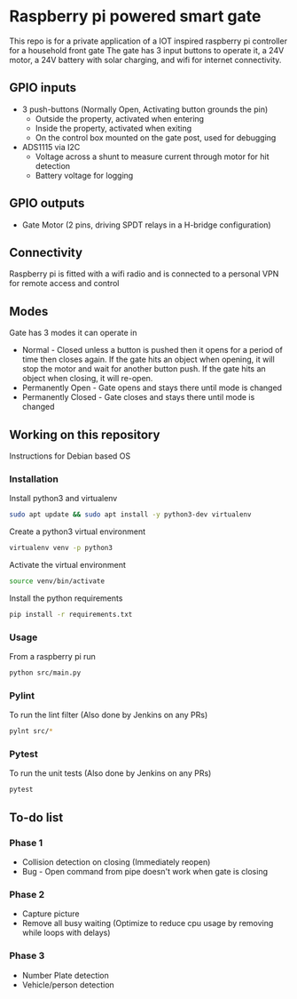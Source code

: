 # Raspberry pi powered smart gate
This repo is for a private application of a IOT inspired raspberry pi controller for a household front gate
The gate has 3 input buttons to operate it, a 24V motor, a 24V battery with solar charging, and wifi for internet connectivity.

## GPIO inputs
* 3 push-buttons (Normally Open, Activating button grounds the pin)
  * Outside the property, activated when entering
  * Inside the property, activated when exiting
  * On the control box mounted on the gate post, used for debugging
* ADS1115 via I2C
  * Voltage across a shunt to measure current through motor for hit detection
  * Battery voltage for logging

## GPIO outputs
* Gate Motor (2 pins, driving SPDT relays in a H-bridge configuration)

## Connectivity
Raspberry pi is fitted with a wifi radio and is connected to a personal VPN for remote access and control

## Modes
Gate has 3 modes it can operate in
  * Normal - Closed unless a button is pushed then it opens for a period of time then closes again.
    If the gate hits an object when opening, it will stop the motor and wait for another button push.
    If the gate hits an object when closing, it will re-open.
  * Permanently Open - Gate opens and stays there until mode is changed
  * Permanently Closed - Gate closes and stays there until mode is changed
  
## Working on this repository
Instructions for Debian based OS
### Installation
Install python3 and virtualenv
```bash
sudo apt update && sudo apt install -y python3-dev virtualenv
```

Create a python3 virtual environment
```bash
virtualenv venv -p python3
```

Activate the virtual environment
```bash
source venv/bin/activate
```

Install the python requirements
```bash
pip install -r requirements.txt
```

### Usage
From a raspberry pi run
```bash
python src/main.py
```

### Pylint
To run the lint filter (Also done by Jenkins on any PRs)
```bash
pylnt src/*
```

### Pytest
To run the unit tests (Also done by Jenkins on any PRs)
```bash
pytest
```

## To-do list
### Phase 1
* Collision detection on closing (Immediately reopen)
* Bug - Open command from pipe doesn't work when gate is closing

### Phase 2
* Capture picture
* Remove all busy waiting (Optimize to reduce cpu usage by removing while loops with delays)

### Phase 3
* Number Plate detection
* Vehicle/person detection
